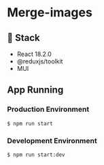 # Merge-images

## 🥞 Stack

- React 18.2.0
- @reduxjs/toolkit
- MUI

## App Running

### Production Environment

    $ npm run start

### Development Environment

    $ npm run start:dev
